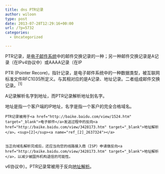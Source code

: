 ```yaml
---
title: dns PTR记录
author: wiloon
type: post
date: 2013-07-28T12:29:16+00:00
url: /?p=5732
categories:
  - Uncategorized

---
```

PTR记录，是<a href="http://baike.baidu.com/view/2296101.htm" target="_blank">电子邮件系统</a>中的邮件交换记录的一种；另一种邮件交换记录是A记录（在IPv4协议中）或AAAA记录（在IP

  PTR (Pointer Recore)，指针记录，是电子邮件系统中的一种数据类型，被互联网标准文件RFC1035所定义。与其相对应的是A记录、地址记录。二者组成邮件交换记录。<sup>[1]</sup><a name="ref_[1]_2637324"></a>


  A记录解析名字到地址，而PTR记录解析地址到名字。


  地址是指一个客户端的IP地址，名字是指一个客户的完全合格域名。 
  
    PTR记录被用于<a href="http://baike.baidu.com/view/1524.htm" target="_blank">电子邮件</a>发送过程中的反向<a href="http://baike.baidu.com/view/3428173.htm" target="_blank">地址解析</a>。<sup>[2]</sup><a name="ref_[2]_2637324"></a>
  
  
    当正向域名解析完成后，还应当向您的线路接入商（ISP）申请做反向<a href="http://baike.baidu.com/view/3428173.htm" target="_blank">地址解析</a>，以减少被国外机构退信的可能性。
  

v6协议中）。PTR记录常被用于反向<a href="http://baike.baidu.com/view/3428173.htm" target="_blank">地址解析</a>。